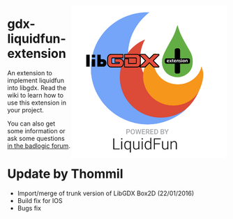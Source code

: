 <img src="liquidfun-extension-logo.png"
alt="gdx-liquidfun-extension logo" style="float:right;" />

gdx-liquidfun-extension
=======================

An extension to implement liquidfun into libgdx.
Read the wiki to learn how to use this extension in your project.

You can also get some information or ask some questions [in the badlogic forum][].

  [in the badlogic forum]: http://www.badlogicgames.com/forum/viewtopic.php?f=17&t=13717

Update by Thommil
=======================
* Import/merge of trunk version of LibGDX Box2D (22/01/2016)
* Build fix for IOS
* Bugs fix
